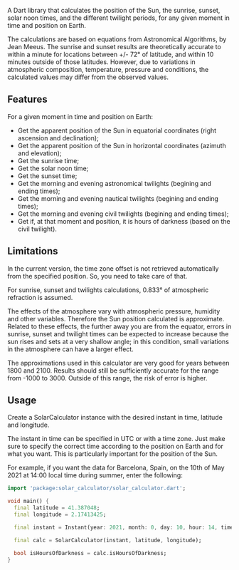 A Dart library that calculates the position of the Sun, the sunrise, sunset, solar noon times, and the different twilight periods, for any given moment in time and position on Earth.

The calculations are based on equations from Astronomical Algorithms, by Jean Meeus. The sunrise and sunset results are theoretically accurate to within a minute for locations between +/- 72° of latitude, and within 10 minutes outside of those latitudes. However, due to variations in atmospheric composition, temperature, pressure and conditions, the calculated values may differ from the observed values.

## Features

For a given moment in time and position on Earth:

* Get the apparent position of the Sun in equatorial coordinates (right ascension and declination);
* Get the apparent position of the Sun in horizontal coordinates (azimuth and elevation);
* Get the sunrise time;
* Get the solar noon time;
* Get the sunset time;
* Get the morning and evening astronomical twilights (begining and ending times);
* Get the morning and evening nautical twilights (begining and ending times);
* Get the morning and evening civil twilights (begining and ending times);
* Get if, at that moment and position, it is hours of darkness (based on the civil twilight).

## Limitations

In the current version, the time zone offset is not retrieved automatically from the specified position. So, you need to take care of that.

For sunrise, sunset and twilights calculations, 0.833° of atmospheric refraction is assumed.

The effects of the atmosphere vary with atmospheric pressure, humidity and other variables. Therefore the Sun position calculated is approximate. Related to these effects, the further away you are from the equator, errors in sunrise, sunset and twilight times can be expected to increase because the sun rises and sets at a very shallow angle; in this condition, small variations in the atmosphere can have a larger effect.

The approximations used in this calculator are very good for years between 1800 and 2100. Results should still be sufficiently accurate for the range from -1000 to 3000. Outside of this range, the risk of error is higher.

## Usage

Create a SolarCalculator instance with the desired instant in time, latitude and longitude.

The instant in time can be specified in UTC or with a time zone. Just make sure to specify the correct time according to the position on Earth and for what you want. This is particularly important for the position of the Sun.

For example, if you want the data for Barcelona, Spain, on the 10th of May 2021 at 14:00 local time during summer, enter the following:

```dart
import 'package:solar_calculator/solar_calculator.dart';

void main() {
  final latitude = 41.387048;
  final longitude = 2.17413425;

  final instant = Instant(year: 2021, month: 0, day: 10, hour: 14, timeZoneOffset: 2.0);

  final calc = SolarCalculator(instant, latitude, longitude);

  bool isHoursOfDarkness = calc.isHoursOfDarkness;
}
```
